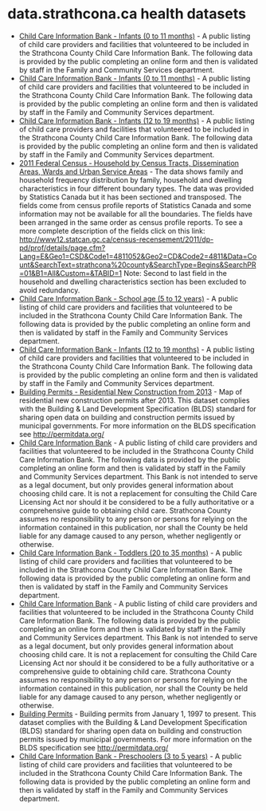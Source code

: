 # data.strathcona.ca health datasets
* [Child Care Information Bank - Infants (0 to 11 months)](https://data.strathcona.ca/d/wu9b-mnsu) - A public listing of child care providers and facilities that volunteered to be included in the Strathcona County Child Care Information Bank. The following data is provided by the public completing an online form and then is validated by staff in the Family and Community Services department.
* [Child Care Information Bank - Infants (0 to 11 months)](https://data.strathcona.ca/d/p8v3-d3cw) - A public listing of child care providers and facilities that volunteered to be included in the Strathcona County Child Care Information Bank. The following data is provided by the public completing an online form and then is validated by staff in the Family and Community Services department.
* [Child Care Information Bank - Infants (12 to 19 months)](https://data.strathcona.ca/d/mzja-67zd) - A public listing of child care providers and facilities that volunteered to be included in the Strathcona County Child Care Information Bank. The following data is provided by the public completing an online form and then is validated by staff in the Family and Community Services department.
* [2011 Federal Census - Household by Census Tracts, Dissemination Areas, Wards and Urban Service Areas](https://data.strathcona.ca/d/q3f4-qnv7) - The data shows family and household frequency distribution by family, household and dwelling characteristics in four different boundary types. The data was provided by Statistics Canada but it has been sectioned and transposed. The fields come from census profile reports of Statistics Canada and some information may not be available for all the boundaries. The fields have been arranged in the same order as census profile reports. To see a more complete description of the fields click on this link: http://www12.statcan.gc.ca/census-recensement/2011/dp-pd/prof/details/page.cfm?Lang=E&Geo1=CSD&Code1=4811052&Geo2=CD&Code2=4811&Data=Count&SearchText=strathcona%20county&SearchType=Begins&SearchPR=01&B1=All&Custom=&TABID=1 Note: Second to last field in the household and dwelling characteristics section has been excluded to avoid redundancy.
* [Child Care Information Bank - School age (5 to 12 years)](https://data.strathcona.ca/d/vnr2-qr5n) - A public listing of child care providers and facilities that volunteered to be included in the Strathcona County Child Care Information Bank. The following data is provided by the public completing an online form and then is validated by staff in the Family and Community Services department.
* [Child Care Information Bank - Infants (12 to 19 months)](https://data.strathcona.ca/d/gzp7-qh9t) - A public listing of child care providers and facilities that volunteered to be included in the Strathcona County Child Care Information Bank. The following data is provided by the public completing an online form and then is validated by staff in the Family and Community Services department.
* [Building Permits - Residential New Construction from 2013](https://data.strathcona.ca/d/ibmx-sy5r) - Map of residential new construction permits after 2013. This dataset complies with the Building & Land Development Specification (BLDS) standard for sharing open data on building and construction permits issued by municipal governments. For more information on the BLDS specification see http://permitdata.org/
* [Child Care Information Bank](https://data.strathcona.ca/view/w2qp-iw78) - A public listing of child care providers and facilities that volunteered to be included in the Strathcona County Child Care Information Bank. The following data is provided by the public completing an online form and then is validated by staff in the Family and Community Services department. This Bank is not intended to serve as a legal document, but only provides general information about choosing child care. It is not a replacement for consulting the Child Care Licensing Act nor should it be considered to be a fully authoritative or a comprehensive guide to obtaining child care. Strathcona County assumes no responsibility to any person or persons for relying on the information contained in this publication, nor shall the County be held liable for any damage caused to any person, whether negligently or otherwise.
* [Child Care Information Bank - Toddlers (20 to 35 months)](https://data.strathcona.ca/d/teuc-hia5) - A public listing of child care providers and facilities that volunteered to be included in the Strathcona County Child Care Information Bank. The following data is provided by the public completing an online form and then is validated by staff in the Family and Community Services department.
* [Child Care Information Bank](https://data.strathcona.ca/d/4q7z-nhj6) - A public listing of child care providers and facilities that volunteered to be included in the Strathcona County Child Care Information Bank. The following data is provided by the public completing an online form and then is validated by staff in the Family and Community Services department. This Bank is not intended to serve as a legal document, but only provides general information about choosing child care. It is not a replacement for consulting the Child Care Licensing Act nor should it be considered to be a fully authoritative or a comprehensive guide to obtaining child care. Strathcona County assumes no responsibility to any person or persons for relying on the information contained in this publication, nor shall the County be held liable for any damage caused to any person, whether negligently or otherwise.
* [Building Permits](https://data.strathcona.ca/d/y99k-mxv7) - Building permits from January 1, 1997 to present. This dataset complies with the Building & Land Development Specification (BLDS) standard for sharing open data on building and construction permits issued by municipal governments. For more information on the BLDS specification see http://permitdata.org/
* [Child Care Information Bank - Preschoolers (3 to 5 years)](https://data.strathcona.ca/d/xj4t-vwvc) - A public listing of child care providers and facilities that volunteered to be included in the Strathcona County Child Care Information Bank. The following data is provided by the public completing an online form and then is validated by staff in the Family and Community Services department.
